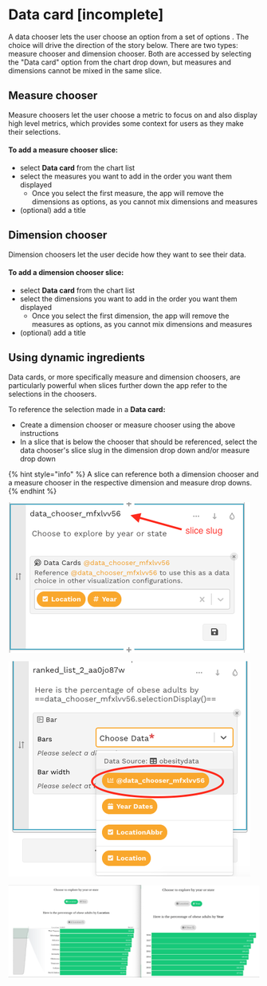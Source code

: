# Data card \[incomplete\]

A data chooser lets the user choose an option from a set of options . The choice will drive the direction of the story below. There are two types:  measure chooser and dimension chooser. Both are accessed by selecting the "Data card" option from the chart drop down, but measures and dimensions cannot be mixed in the same slice.

## Measure chooser

Measure choosers let the user choose a metric to focus on and also display high level metrics, which provides some context for users as they make their selections.

#### To add a measure chooser slice:

* select **Data card** from the chart list
* select the measures you want to add in the order you want them displayed
  * Once you select the first measure, the app will remove the dimensions as options, as you cannot mix dimensions and measures
* \(optional\) add a title

## Dimension chooser

Dimension choosers let the user decide how they want to see their data.

#### To add a dimension chooser slice:

* select **Data card** from the chart list
* select the dimensions you want to add in the order you want them displayed
  * Once you select the first dimension, the app will remove the measures as options, as you cannot mix dimensions and measures
* \(optional\) add a title

## Using dynamic ingredients

Data cards, or more specifically measure and dimension choosers, are particularly powerful when slices further down the app refer to the selections in the choosers.

To reference the selection made in a **Data card:** 

* Create a dimension chooser or measure chooser using the above instructions
* In a slice that is below the chooser that should be referenced, select the data chooser's slice slug in the dimension drop down and/or measure drop down

{% hint style="info" %}
A slice can reference both a dimension chooser and a measure chooser in the respective dimension and measure drop downs.
{% endhint %}

![The slice slug is in the header](../../../.gitbook/assets/screen-shot-2020-06-23-at-12.34.29-pm.png)

![The data chooser slug will be the first option in the dimension drop down](../../../.gitbook/assets/screen-shot-2020-06-23-at-12.33.52-pm.png)

![The chart on the left is shown if &quot;Location&quot; is selected, but the chart on the right is shown if &quot;Year&quot; is selected](../../../.gitbook/assets/screen-shot-2020-06-23-at-12.53.43-pm.png)



